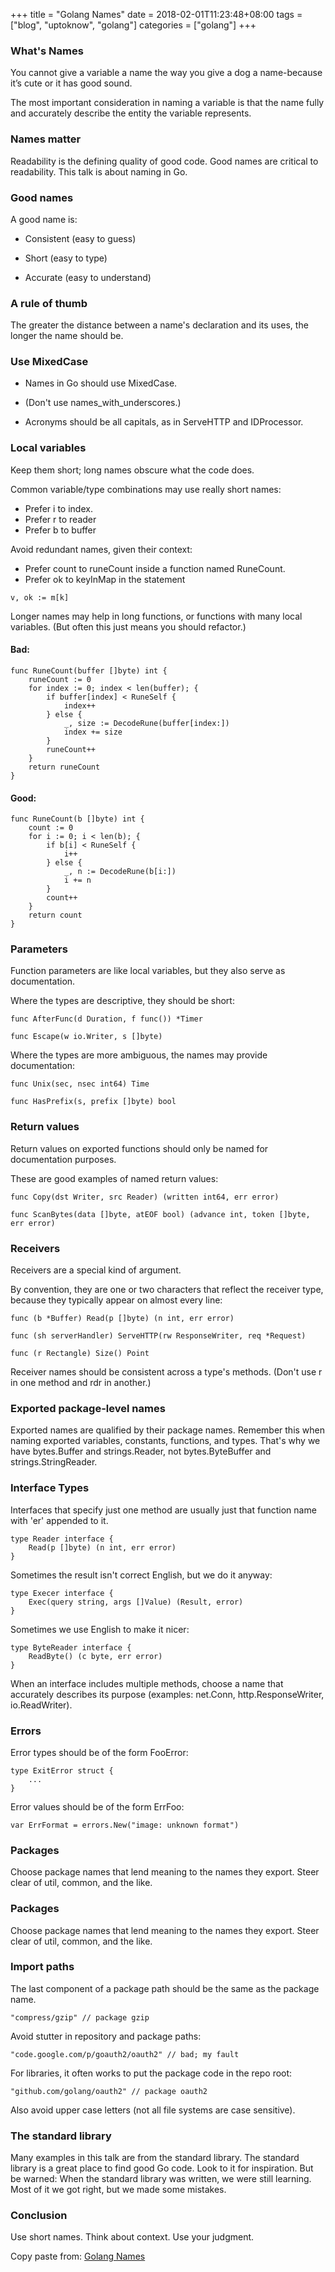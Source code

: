 +++
title = "Golang Names"
date = 2018-02-01T11:23:48+08:00
tags = ["blog", "uptoknow", "golang"]
categories = ["golang"]
+++


### What's Names
You cannot give a variable a name the way you give a dog a name-because it’s cute or it has good sound.

The most important consideration in naming a variable is that the name fully and accurately describe the entity the variable represents.

### Names matter
Readability is the defining quality of good code.
Good names are critical to readability.
This talk is about naming in Go.

### Good names
A good name is:

* Consistent (easy to guess)

* Short (easy to type)
* Accurate (easy to understand)

### A rule of thumb
The greater the distance between a name's declaration and its uses,
the longer the name should be.

### Use MixedCase
* Names in Go should use MixedCase.

* (Don't use names_with_underscores.)

* Acronyms should be all capitals, as in ServeHTTP and IDProcessor.

### Local variables

Keep them short; long names obscure what the code does.

Common variable/type combinations may use really short names:

* Prefer i to index.
* Prefer r to reader
* Prefer b to buffer

Avoid redundant names, given their context:

* Prefer count to runeCount inside a function named RuneCount.
* Prefer ok to keyInMap in the statement

```
v, ok := m[k]
```
Longer names may help in long functions, or functions with many local variables.
(But often this just means you should refactor.)

#### Bad:
```golang
func RuneCount(buffer []byte) int {
    runeCount := 0
    for index := 0; index < len(buffer); {
        if buffer[index] < RuneSelf {
            index++
        } else {
            _, size := DecodeRune(buffer[index:])
            index += size
        }
        runeCount++
    }
    return runeCount
}
```
#### Good:

```golang
func RuneCount(b []byte) int {
    count := 0
    for i := 0; i < len(b); {
        if b[i] < RuneSelf {
            i++
        } else {
            _, n := DecodeRune(b[i:])
            i += n
        }
        count++
    }
    return count
}
```

### Parameters

Function parameters are like local variables,
but they also serve as documentation.

Where the types are descriptive, they should be short:
```
func AfterFunc(d Duration, f func()) *Timer

func Escape(w io.Writer, s []byte)
```
Where the types are more ambiguous, the names may provide documentation:
```golang
func Unix(sec, nsec int64) Time

func HasPrefix(s, prefix []byte) bool
```
### Return values
Return values on exported functions should only be named for documentation purposes.

These are good examples of named return values:
```golang
func Copy(dst Writer, src Reader) (written int64, err error)

func ScanBytes(data []byte, atEOF bool) (advance int, token []byte, err error)
```
### Receivers
Receivers are a special kind of argument.

By convention, they are one or two characters that reflect the receiver type,
because they typically appear on almost every line:

```golang
func (b *Buffer) Read(p []byte) (n int, err error)

func (sh serverHandler) ServeHTTP(rw ResponseWriter, req *Request)

func (r Rectangle) Size() Point
```
Receiver names should be consistent across a type's methods.
(Don't use r in one method and rdr in another.)

### Exported package-level names

Exported names are qualified by their package names.
Remember this when naming exported variables, constants, functions, and types.
That's why we have bytes.Buffer and strings.Reader,
not bytes.ByteBuffer and strings.StringReader.

### Interface Types

Interfaces that specify just one method are usually just that function name with 'er' appended to it.

```golang
type Reader interface {
    Read(p []byte) (n int, err error)
}
```
Sometimes the result isn't correct English, but we do it anyway:

```golang
type Execer interface {
    Exec(query string, args []Value) (Result, error)
}
```

Sometimes we use English to make it nicer:
```golang
type ByteReader interface {
    ReadByte() (c byte, err error)
}
```
When an interface includes multiple methods, choose a name that accurately describes its purpose (examples: net.Conn, http.ResponseWriter, io.ReadWriter).

### Errors
Error types should be of the form FooError:
```
type ExitError struct {
    ...
}
```
Error values should be of the form ErrFoo:

```
var ErrFormat = errors.New("image: unknown format")
```
### Packages
Choose package names that lend meaning to the names they export.
Steer clear of util, common, and the like.

### Packages
Choose package names that lend meaning to the names they export.
Steer clear of util, common, and the like.

### Import paths

The last component of a package path should be the same as the package name.
```
"compress/gzip" // package gzip
```
Avoid stutter in repository and package paths:
```
"code.google.com/p/goauth2/oauth2" // bad; my fault
```
For libraries, it often works to put the package code in the repo root:
```
"github.com/golang/oauth2" // package oauth2
```
Also avoid upper case letters (not all file systems are case sensitive).

### The standard library
Many examples in this talk are from the standard library.
The standard library is a great place to find good Go code.
Look to it for inspiration.
But be warned:
When the standard library was written, we were still learning.
Most of it we got right, but we made some mistakes.

### Conclusion
Use short names.
Think about context.
Use your judgment.


Copy paste from: [Golang Names](https://talks.golang.org/2014/names.slide#1)
